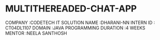 # MULTITHEREADED-CHAT-APP
COMPANY :CODETECH IT SOLUTION
NAME :DHARANI-NN
INTERN ID : CT04DL1107
DOMAIN :JAVA PROGRAMMING
DURATION :4 WEEKS
MENTOR :NEELA SANTHOSH
